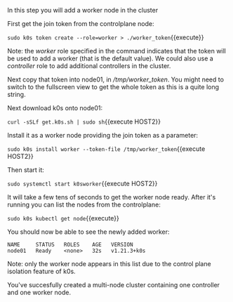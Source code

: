 In this step you will add a worker node in the cluster

First get the join token from the controlplane node:

`sudo k0s token create --role=worker > ./worker_token`{{execute}}

Note: the *worker* role specified in the command indicates that the token will be used to add a worker (that is the default value). We could also use a *controller* role to add additional controllers in the cluster.

Next copy that token into node01, in */tmp/worker_token*. You might need to switch to the fullscreen view to get the whole token as this is a quite long string.

Next download k0s onto node01:

`curl -sSLf get.k0s.sh | sudo sh`{{execute HOST2}}

Install it as a worker node providing the join token as a parameter:

`sudo k0s install worker --token-file /tmp/worker_token`{{execute HOST2}}

Then start it:

`sudo systemctl start k0sworker`{{execute HOST2}}

It will take a few tens of seconds to get the worker node ready. After it's running you can list the nodes from the controlplane:

`sudo k0s kubectl get node`{{execute}}

You should now be able to see the newly added worker:

```
NAME     STATUS   ROLES    AGE   VERSION
node01   Ready    <none>   32s   v1.21.3+k0s
```

Note: only the worker node appears in this list due to the control plane isolation feature of k0s.

You've succesfully created a multi-node cluster containing one controller and one worker node.